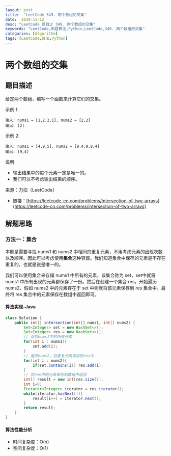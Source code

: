 ```yaml
---
layout: post
title:  "LeetCode 349. 两个数组的交集"
date:  2019-11-12
desc: "LeetCode 题目之 349. 两个数组的交集"
keywords: "LeetCode,刷题算法,Python,LeetCode,349. 两个数组的交集"
categories: [Algorithm]
tags: [LeetCode,算法,Python]
---
```

# 两个数组的交集

## 题目描述

给定两个数组，编写一个函数来计算它们的交集。

示例 1:

```
输入: nums1 = [1,2,2,1], nums2 = [2,2]
输出: [2]
```

示例 2:

```
输入: nums1 = [4,9,5], nums2 = [9,4,9,8,4]
输出: [9,4]
```

说明:

- 输出结果中的每个元素一定是唯一的。
- 我们可以不考虑输出结果的顺序。

来源：力扣（LeetCode）

- 链接：[https://leetcode-cn.com/problems/intersection-of-two-arrays](https://leetcode-cn.com/problems/intersection-of-two-arrays)

## 解题思路

### 方法一：集合

本题是需要寻找 nums1 和 nums2 中相同的重复元素，不用考虑元素的出现次数以及顺序。因此可以考虑使用**集合**这种容器。我们知道集合中保存的元素是不存在重复的，也就是说是唯一的。

我们可以使用集合来存储 nums1 中所有的元素，该集合称为 set，set中就将 nums1 中所有出现的元素都保存了一份。然后在创建一个集合 res，开始遍历 nums2，假如 nums2 中的元素存在于 set 中则就将该元素保存到 res 集合中。最终将 res 集合中的元素保存在数组中返回即可。

#### 算法实现-Java

```java
class Solution {
    public int[] intersection(int[] nums1, int[] nums2) {
        Set<Integer> set = new HashSet<>();
        Set<Integer> res = new HashSet<>();
        // 保存nums1中的所有元素
        for(int i : nums1){
            set.add(i);
        }
        // 遍历nums2，将重复元素保存到res中
        for(int i : nums2){
            if(set.contains(i)) res.add(i);
        }
        // 将res中的元素保存到数组中返回
        int[] result = new int[res.size()];
        int i=0;
        Iterator<Integer> iterator = res.iterator();
        while(iterator.hasNext()){
            result[i++] = iterator.next();
        }
        return result;
    }
}
```

#### 算法性能分析

- 时间复杂度：O(n)
- 空间复杂度：O(1)